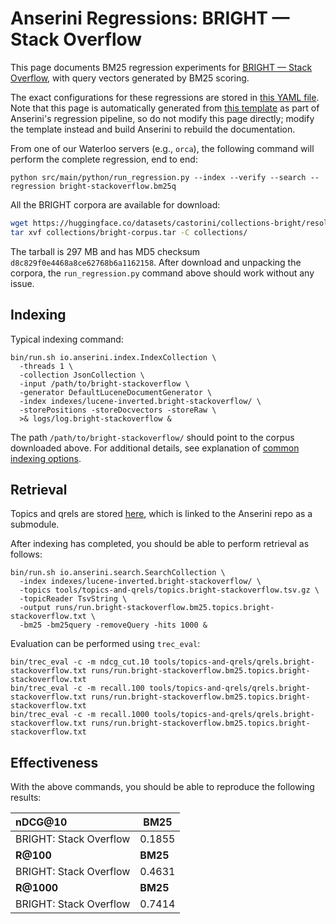# Anserini Regressions: BRIGHT &mdash; Stack Overflow

This page documents BM25 regression experiments for [BRIGHT &mdash; Stack Overflow](https://brightbenchmark.github.io/), with query vectors generated by BM25 scoring.

The exact configurations for these regressions are stored in [this YAML file](../../src/main/resources/regression/bright-stackoverflow.bm25q.yaml).
Note that this page is automatically generated from [this template](../../src/main/resources/docgen/templates/bright-stackoverflow.bm25q.template) as part of Anserini's regression pipeline, so do not modify this page directly; modify the template instead and build Anserini to rebuild the documentation.

From one of our Waterloo servers (e.g., `orca`), the following command will perform the complete regression, end to end:

```
python src/main/python/run_regression.py --index --verify --search --regression bright-stackoverflow.bm25q
```

All the BRIGHT corpora are available for download:

```bash
wget https://huggingface.co/datasets/castorini/collections-bright/resolve/main/bright-corpus.tar -P collections/
tar xvf collections/bright-corpus.tar -C collections/
```

The tarball is 297 MB and has MD5 checksum `d8c829f0e4468a8ce62768b6a1162158`.
After download and unpacking the corpora, the `run_regression.py` command above should work without any issue.

## Indexing

Typical indexing command:

```
bin/run.sh io.anserini.index.IndexCollection \
  -threads 1 \
  -collection JsonCollection \
  -input /path/to/bright-stackoverflow \
  -generator DefaultLuceneDocumentGenerator \
  -index indexes/lucene-inverted.bright-stackoverflow/ \
  -storePositions -storeDocvectors -storeRaw \
  >& logs/log.bright-stackoverflow &
```

The path `/path/to/bright-stackoverflow/` should point to the corpus downloaded above.
For additional details, see explanation of [common indexing options](../../docs/common-indexing-options.md).

## Retrieval

Topics and qrels are stored [here](https://github.com/castorini/anserini-tools/tree/master/topics-and-qrels), which is linked to the Anserini repo as a submodule.

After indexing has completed, you should be able to perform retrieval as follows:

```
bin/run.sh io.anserini.search.SearchCollection \
  -index indexes/lucene-inverted.bright-stackoverflow/ \
  -topics tools/topics-and-qrels/topics.bright-stackoverflow.tsv.gz \
  -topicReader TsvString \
  -output runs/run.bright-stackoverflow.bm25.topics.bright-stackoverflow.txt \
  -bm25 -bm25query -removeQuery -hits 1000 &
```

Evaluation can be performed using `trec_eval`:

```
bin/trec_eval -c -m ndcg_cut.10 tools/topics-and-qrels/qrels.bright-stackoverflow.txt runs/run.bright-stackoverflow.bm25.topics.bright-stackoverflow.txt
bin/trec_eval -c -m recall.100 tools/topics-and-qrels/qrels.bright-stackoverflow.txt runs/run.bright-stackoverflow.bm25.topics.bright-stackoverflow.txt
bin/trec_eval -c -m recall.1000 tools/topics-and-qrels/qrels.bright-stackoverflow.txt runs/run.bright-stackoverflow.bm25.topics.bright-stackoverflow.txt
```

## Effectiveness

With the above commands, you should be able to reproduce the following results:

| **nDCG@10**                                                                                                  | **BM25**  |
|:-------------------------------------------------------------------------------------------------------------|-----------|
| BRIGHT: Stack Overflow                                                                                       | 0.1855    |
| **R@100**                                                                                                    | **BM25**  |
| BRIGHT: Stack Overflow                                                                                       | 0.4631    |
| **R@1000**                                                                                                   | **BM25**  |
| BRIGHT: Stack Overflow                                                                                       | 0.7414    |
